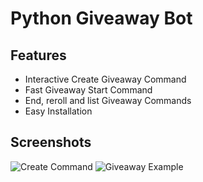 # Python Giveaway Bot




## Features

- Interactive Create Giveaway Command
- Fast Giveaway Start Command
- End, reroll and list Giveaway Commands
- Easy Installation


## Screenshots

![Create Command](https://i.imgur.com/jVgYHUr.png)
![Giveaway Example](https://i.imgur.com/AH90twn.png)
